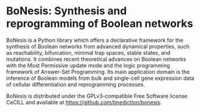 # BoNesis: Synthesis and reprogramming of Boolean networks

BoNesis is a Python library which offers a declarative framework for the synthesis of Boolean networks from advanced dynamical properties, such as reachability, bifurcation, minimal trap spaces, stable states, and mutations. It combines recent theoretical advances on Boolean networks with the Most Permissive update mode and the logic programming framework of Answer-Set Programming. Its main application domain is the inference of Boolean models from bulk and single-cell gene expression data of cellular differentiation and reprogramming processes.

BoNesis is distributed under the GPLv3-compatible Free Software license CeCILL and available at https://github.com/bnediction/bonesis.

```{tableofcontents}
```
